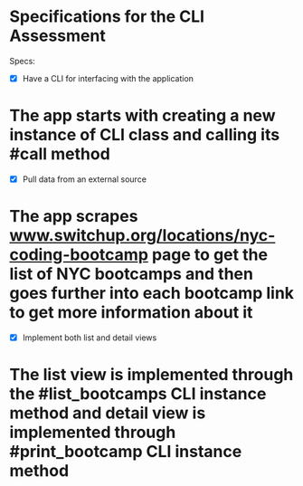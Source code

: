 # Specifications for the CLI Assessment

Specs:
- [x] Have a CLI for interfacing with the application
# The app starts with creating a new instance of CLI class and calling its #call method
- [x] Pull data from an external source
# The app scrapes www.switchup.org/locations/nyc-coding-bootcamp page to get the list of NYC bootcamps and then goes further into each bootcamp link to get more information about it
- [x] Implement both list and detail views
# The list view is implemented through the #list_bootcamps CLI instance method and detail view is implemented through #print_bootcamp CLI instance method
